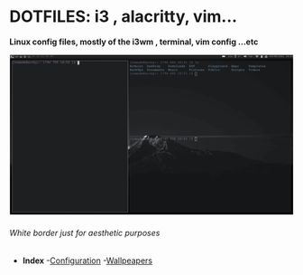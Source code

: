 # DOTFILES: i3 , alacritty, vim...  
**Linux config files, mostly of the i3wm , terminal, vim config ...etc**

![Plain](.screenshots/sst.png)
###### White border just for aesthetic purposes

- **Index**
	-[Configuration](https://github.com/gugeldot/dotfiles/tree/main/.config)
	-[Wallpeapers](https://github.com/gugeldot/dotfiles/tree/main/backgrounds)

